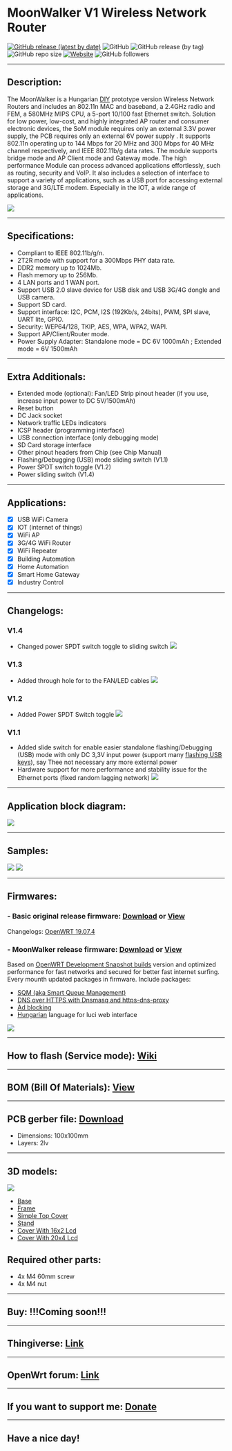 # MoonWalker V1 Wireless Network Router

[![GitHub release (latest by date)](https://img.shields.io/github/v/release/drcyberg/MoonWalker_V1)](https://github.com/drcyberg/MoonWalker_V1/releases/tag/V1.4)  ![GitHub](https://img.shields.io/github/license/drcyberg/MoonWalker_V1)  ![GitHub release (by tag)](https://img.shields.io/github/downloads/drcyberg/MoonWalker_V1/V1.4/total)  ![GitHub repo size](https://img.shields.io/github/repo-size/drcyberg/MoonWalker_V1)  [![Website](https://img.shields.io/website?up_message=MoonWalker_V1&url=https%3A%2F%2Fdrcyberg.github.io%2FMoonWalker_V1%2F)](https://drcyberg.github.io/MoonWalker_V1/)  ![GitHub followers](https://img.shields.io/github/followers/drcyberg?style=social)

---

## Description:

The MoonWalker is a Hungarian [DIY](https://en.wikipedia.org/wiki/Do_it_yourself "Wikipedia") prototype version Wireless Network Routers and includes an 802.11n MAC and baseband, a 2.4GHz radio and FEM, a 580MHz MIPS CPU, a 5-port 10/100 fast Ethernet switch. Solution for low power, low-cost, and highly integrated AP router and consumer electronic devices, the SoM module requires only an external 3.3V power supply, the PCB requires only an external 6V power supply . It supports 802.11n operating up to 144 Mbps for 20 MHz and 300 Mbps for 40 MHz channel respectively, and IEEE 802.11b/g data rates. The module supports bridge mode and AP Client mode and Gateway mode. The high performance Module can process advanced applications effortlessly, such as routing, security and VoIP. It also includes a selection of interface to support a variety of applications, such as a USB port for accessing external storage and 3G/LTE modem. Especially in the IOT, a wide range of applications.

![](/img/logo.jpg)

---

## Specifications:

- Compliant to IEEE 802.11b/g/n.
- 2T2R mode with support for a 300Mbps PHY
data rate.
- DDR2 memory up to 1024Mb.
- Flash memory up to 256Mb.
- 4 LAN ports and 1 WAN port.
- Support USB 2.0 slave device for USB disk
and USB 3G/4G dongle and USB camera.
- Support SD card.
- Support interface: I2C, PCM,
I2S (192Kb/s, 24bits), PWM, SPI slave, UART lite,
GPIO.
- Security: WEP64/128, TKIP, AES, WPA,
WPA2, WAPI.
- Support AP/Client/Router mode.
- Power Supply Adapter: Standalone mode = DC 6V 1000mAh ; Extended mode = 6V 1500mAh

---

## Extra Additionals:

- Extended mode (optional): Fan/LED Strip pinout header (if you use, increase input power to DC 5V/1500mAh)
- Reset button
- DC Jack socket
- Network traffic LEDs indicators
- ICSP header (programming interface)
- USB connection interface (only debugging mode)
- SD Card storage interface
- Other pinout headers from Chip (see Chip Manual)
- Flashing/Debugging (USB) mode sliding switch (V1.1)
- Power SPDT switch toggle (V1.2)
- Power sliding switch (V1.4)

---

## Applications:

- [x] USB WiFi Camera
- [x] IOT (internet of things)
- [x] WiFi AP
- [x] 3G/4G WiFi Router
- [x] WiFi Repeater
- [x] Building Automation
- [x] Home Automation
- [x] Smart Home Gateway
- [x] Industry Control

---

## Changelogs:

### V1.4

- Changed power SPDT switch toggle to sliding switch
![](/img/17.jpg)

### V1.3

- Added through hole for to the FAN/LED cables
![](/img/16.jpg)

### V1.2

- Added Power SPDT Switch toggle
![](/img/15.jpg)

### V1.1

- Added slide switch for enable easier standalone flashing/Debugging (USB) mode with only DC 3,3V input power (support many [flashing USB keys](https://www.aliexpress.com/wholesale?catId=0&initiative_id=SB_20200810135246&SearchText=ftdi+usb "Aliexpress")), say Thee not necessary  any more external power
- Hardware support for more performance and stability issue for the Ethernet ports (fixed random lagging network)
![](/img/14.jpg)

---

## Application block diagram:

![](/img/8.jpg)

---

## Samples:

![](/img/presentation.jpg)
![](/img/samples.jpg)

---

## Firmwares:

### - Basic original release firmware: [Download](https://github.com/drcyberg/MoonWalker_V1/blob/master/firmwares/openwrt-19.07.4-ramips-mt76x8-moonwalker-squashfs-sysupgrade.bin "Download") or [View](https://github.com/drcyberg/MoonWalker_V1/releases "MoonWalker releases")  
Changelogs: [OpenWRT 19.07.4](https://openwrt.org/releases/19.07/changelog-19.07.4 "OpenWRT 19.07.4")

### - MoonWalker release firmware: [Download](https://github.com/drcyberg/MoonWalker_V1/blob/master/firmwares/openwrt-ramips-mt76x8-moonwalker-squashfs-sysupgrade.bin "Download") or [View](https://github.com/drcyberg/MoonWalker_V1/releases "MoonWalker releases")  
Based on [OpenWRT Development Snapshot builds](https://openwrt.org/releases/snapshot "OpenWRT Development Snapshot builds") version and optimized performance for fast networks and secured for better fast internet surfing. Every mounth updated packages in firmware. Include packages:
- [SQM (aka Smart Queue Management)](https://openwrt.org/docs/guide-user/network/traffic-shaping/sqm "SQM aka Smart Queue Management")
- [DNS over HTTPS with Dnsmasq and https-dns-proxy](https://openwrt.org/docs/guide-user/services/dns/doh_dnsmasq_https-dns-proxy "DNS over HTTPS with Dnsmasq and https-dns-proxy")
- [Ad blocking](https://openwrt.org/docs/guide-user/services/ad-blocking "Ad blocking")
- [Hungarian](https://openwrt.org/packages/pkgdata/luci-i18n-base-lang "Hungarian") language for luci web interface

![](/img/13.jpg)

---

## How to flash (Service mode): [Wiki](https://github.com/drcyberg/MoonWalker_V1/wiki/How-to-flash "How to flash")

---

## BOM (Bill Of Materials): [View](https://htmlpreview.github.io/?https://github.com/drcyberg/MoonWalker_V1/blob/master/bom/mwbom.html "View")

---

## PCB gerber file: [Download](https://github.com/drcyberg/MoonWalker_V1/blob/master/manufacturing/mw_v1_4.zip "Download")

- Dimensions: 100x100mm
- Layers: 2lv

---

## 3D models:

![](/img/MoonWalker.jpg)

- [Base](https://github.com/drcyberg/MoonWalker_V1/blob/master/stl/moonwalker_base.stl "Base")
- [Frame](https://github.com/drcyberg/MoonWalker_V1/blob/master/stl/moonwalker_frame.stl "Frame")
- [Simple Top Cover](https://github.com/drcyberg/MoonWalker_V1/blob/master/stl/moonwalker_top_cover.stl "Simple cover")
- [Stand](https://github.com/drcyberg/MoonWalker_V1/blob/master/stl/moonwalker_stand.stl "Stand")
- [Cover With 16x2 Lcd](https://github.com/drcyberg/MoonWalker_V1/blob/master/stl/moonwalker_top_wo_fan_16x2.stl "Cover With 16x2 Lcd")
- [Cover With 20x4 Lcd](https://github.com/drcyberg/MoonWalker_V1/blob/master/stl/moonwalker_top_wo_fan_20x4.stl "Cover With 20x4 Lcd")

## Required other parts:

- 4x M4 60mm screw
- 4x M4 nut

---

## Buy: !!!Coming soon!!!

---

## Thingiverse: [Link](https://www.thingiverse.com/thing:4262740 "Link")

---

## OpenWrt forum: [Link](https://forum.openwrt.org/t/prototype-lulo-pro-v1-wireless-network-router/60118 "Link")

---

## If you want to support me: [Donate](https://www.paypal.me/Kunee82 "Donate")

---

## Have a nice day!
